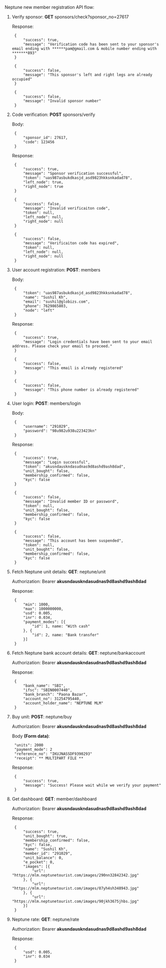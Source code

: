 Neptune new member registration API flow:

1. Verify sponsor:
	<b>GET</b> sponsors/check?sponsor_no=27617

	Response:

		{
			"success": true,
			"message": "Verification code has been sent to your sponsor's email ending with ******pam@gmail.com & mobile number ending with *******893"
		}

		{
			"success": false,
			"message": "This sponsor's left and right legs are already occupied"
		}

		{
			"success": false,
			"message": "Invalid sponsor number"
		}

2. Code verification:
	<b>POST</b> sponsors/verify

	Body:

		{
			"sponsor_id": 27617,
			"code": 123456
		}

	Response:

		{
			"success": true,
			"message": "Sponsor verification successful",
			"token": "uas987asbukdkasjd_asd9823hkksnkadad78",
			"left_node": true,
			"right_node": true
		}

		{
			"success": false,
			"message": "Invalid verificaiton code",
			"token": null,
			"left_node": null,
			"right_node": null
		}

		{
			"success": false,
			"message": "Verificaiton code has expired",
			"token": null,
			"left_node": null,
			"right_node": null
		}

3. User account registration:
	<b>POST</b>: members

	Body:

		{
			"token": "uas987asbukdkasjd_asd9823hkksnkadad78",
			"name": "Sushil Kh",
			"email": "sushil@globizs.com",
			"phone": 7629865803,
			"node": "left"
		}

	Response:

		{
			"success": true,
			"message": "Login credentials have been sent to your email address. Please check your email to proceed."
		}

		{
			"success": false,
			"message": "This email is already registered"
		}

		{
			"success": false,
			"message": "This phone number is already registered"
		}

4. User login:
	<b>POST</b>: members/login

	Body:

		{
			"username": "291029",
			"password": "98u982u938u223423kn"
		}

	Response:

		{
			"success": true,
			"message": "Login successful",
			"token": "akusndauskndasudnas9d8ashd9ash8dad",
			"unit_bought": false,
			"membership_confirmed": false,
			"kyc": false
		}

		{
			"success": false,
			"message": "Invalid member ID or password",
			"token": null,
			"unit_bought": false,
			"membership_confirmed": false,
			"kyc": false
		}

		{
			"success": false,
			"message": "This account has been suspended",
			"token": null,
			"unit_bought": false,
			"membership_confirmed": false,
			"kyc": false
		}

5. Fetch Neptune unit details:
	<b>GET</b>: neptune/unit

	<div>Authorization: Bearer <b>akusndauskndasudnas9d8ashd9ash8dad</b></div>

	Response:

		{
			"min": 1000,
			"max": 1000000000,
			"usd": 0.005,
			"inr": 0.034,
			"payment_modes": [{
				"id": 1, name: "With cash"
			}, {
				"id": 2, name: "Bank transfer"
			}]
		}

6. Fetch Neptune bank account details:
	<b>GET</b>: neptune/bankaccount

	<div>Authorization: Bearer <b>akusndauskndasudnas9d8ashd9ash8dad</b></div>

	Response:

		{
			"bank_name": "SBI",
			"ifsc": "SBIN0007440",
			"bank_branch": "Paona Bazar",
			"account_no": 31254795440,
			"account_holder_name": "NEPTUNE MLM"
		}

7. Buy unit:
	<b>POST</b>: neptune/buy

	<div>Authorization: Bearer <b>akusndauskndasudnas9d8ashd9ash8dad</b></div>

	Body <b>(Form data)</b>:

		"units": 2000
		"payment_mode": 2
		"reference_no": "IKUJNASSDF9390293"
		"receipt": ** MULTIPART FILE **

	Response:

		{
			"success": true,
			"message": "Success! Please wait while we verify your payment"
		}

8. Get dashboard:
	<b>GET</b>: member/dashboard

	<div>Authorization: Bearer <b>akusndauskndasudnas9d8ashd9ash8dad</b></div>

	Response:

		{
			"success": true,
			"unit_bought": true,
			"membership_confirmed": false,
			"kyc": false,
			"name": "Sushil Kh",
			"member_id": "291029",
			"unit_balance": 0,
			"e_pocket": 0,
			"images": [{
				"url": "https://mlm.neptunetourist.com/images/290nn32842342.jpg"
			}, {
				"url": "https://mlm.neptunetourist.com/images/87yh4sh348943.jpg"
			}, {
				"url": "https://mlm.neptunetourist.com/images/90jkh3675jhbs.jpg"
			}]
		}

9. Neptune rate:
	<b>GET</b>: neptune/rate

	<div>Authorization: Bearer <b>akusndauskndasudnas9d8ashd9ash8dad</b></div>

	Response:

		{
			"usd": 0.005,
			"inr": 0.034
		}
